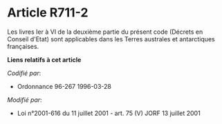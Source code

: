# Article R711-2

Les livres Ier à VI de la deuxième partie du présent code (Décrets en Conseil d'Etat) sont applicables dans les Terres
australes et antarctiques françaises.

**Liens relatifs à cet article**

_Codifié par_:

  - Ordonnance 96-267 1996-03-28

_Modifié par_:

  - Loi n°2001-616 du 11 juillet 2001 - art. 75 (V) JORF 13 juillet 2001
